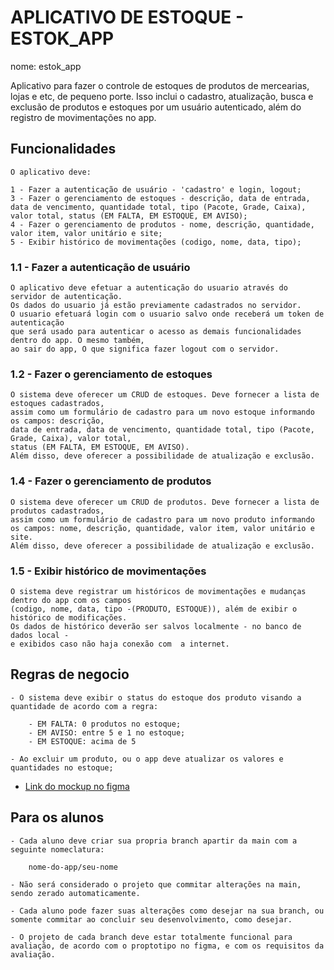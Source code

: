 
# APLICATIVO DE ESTOQUE - ESTOK_APP

nome: estok_app

Aplicativo para fazer o controle de estoques de produtos de mercearias, lojas e etc, de pequeno porte. 
Isso inclui o cadastro, atualização, busca e exclusão de produtos e estoques por 
um usuário autenticado, além do registro de movimentações no app.


## Funcionalidades

	O aplicativo deve:

	1 - Fazer a autenticação de usuário - 'cadastro' e login, logout;
	3 - Fazer o gerenciamento de estoques - descrição, data de entrada, data de vencimento, quantidade total, tipo (Pacote, Grade, Caixa), valor total, status (EM FALTA, EM ESTOQUE, EM AVISO);
	4 - Fazer o gerenciamento de produtos - nome, descrição, quantidade, valor item, valor unitário e site;
	5 - Exibir histórico de movimentações (codigo, nome, data, tipo);

### 1.1 -  Fazer a autenticação de usuário

	O aplicativo deve efetuar a autenticação do usuario através do servidor de autenticação. 
	Os dados do usuario já estão previamente cadastrados no servidor.
	O usuario efetuará login com o usuario salvo onde receberá um token de autenticação
	que será usado para autenticar o acesso as demais funcionalidades dentro do app. O mesmo também,
	ao sair do app,	O que significa fazer logout com o servidor.
	
### 1.2 - Fazer o gerenciamento de estoques

	O sistema deve oferecer um CRUD de estoques. Deve fornecer a lista de estoques cadastrados, 
	assim como um formulário de cadastro para um novo estoque informando os campos: descrição, 
	data de entrada, data de vencimento, quantidade total, tipo (Pacote, Grade, Caixa), valor total, 
	status (EM FALTA, EM ESTOQUE, EM AVISO).
	Além disso, deve oferecer a possibilidade de atualização e exclusão.
		
### 1.4 - Fazer o gerenciamento de produtos

	O sistema deve oferecer um CRUD de produtos. Deve fornecer a lista de produtos cadastrados, 
	assim como um formulário de cadastro para um novo produto informando os campos: nome, descrição, quantidade, valor item, valor unitário e site.
	Além disso, deve oferecer a possibilidade de atualização e exclusão.

### 1.5 - Exibir histórico de movimentações 
	
	O sistema deve registrar um históricos de movimentações e mudanças dentro do app com os campos 
	(codigo, nome, data, tipo -(PRODUTO, ESTOQUE)), além de exibir o histórico de modificações.
	Os dados de histórico deverão ser salvos localmente - no banco de dados local - 
	e exibidos caso não haja conexão com  a internet.
	
## Regras de negocio

	- O sistema deve exibir o status do estoque dos produto visando a quantidade de acordo com a regra:
	
		- EM FALTA: 0 produtos no estoque;
		- EM AVISO: entre 5 e 1 no estoque;
		- EM ESTOQUE: acima de 5
		
	- Ao excluir um produto, ou o app deve atualizar os valores e quantidades no estoque;
	

- [Link do mockup no figma](https://www.figma.com/file/6GUWjEBZLygSWRC1ueG5CD/estok_app?node-id=1%3A39&t=44oZYe9sTAyUYRgr-1)

## Para os alunos

	- Cada aluno deve criar sua propria branch apartir da main com a seguinte nomeclatura:
	
		nome-do-app/seu-nome
	
	- Não será considerado o projeto que commitar alterações na main, sendo zerado automaticamente. 
	
	- Cada aluno pode fazer suas alterações como desejar na sua branch, ou somente commitar ao concluir seu desenvolvimento, como desejar.
	
	- O projeto de cada branch deve estar totalmente funcional para avaliação, de acordo com o proptotipo no figma, e com os requisitos da avaliação.
	
	
